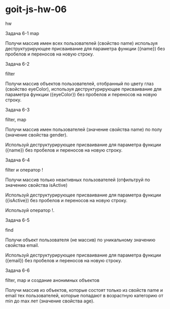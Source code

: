 # goit-js-hw-06

hw

Задача 6-1 map

Получи массив имен всех пользователей (свойство name) используя
деструктурирующее присваивание для параметра функции ({name}) без пробелов и
переносов на новую строку.

Задача 6-2

filter

Получи массив объектов пользователей, отобранный по цвету глаз (свойство
eyeColor), используя деструктурирующее присваивание для параметра функции
({eyeColor}) без пробелов и переносов на новую строку.

Задача 6-3

filter, map

Получи массив имен пользователей (значение свойства name) по полу (значение
свойства gender).

Используй деструктурирующее присваивание для параметра функции ({name}) без
пробелов и переносов на новую строку.

Задача 6-4

filter и оператор !

Получи массив только неактивных пользователей (отфильтруй по значению свойства
isActive)

Используй деструктурирующее присваивание для параметра функции ({isActive}) без
пробелов и переносов на новую строку.

Используй оператор !.

Задача 6-5

find

Получи объект пользователя (не массив) по уникальному значению свойства email.

Используй деструктурирующее присваивание для параметра функции ({email}) без
пробелов и переносов на новую строку.

Задача 6-6

filter, map и создание анонимных объектов

Получи массив из объектов, которые состоят только из свойств name и email тех
пользователей, которые попадают в возрастную категорию от min до max лет
(значение свойства age).
